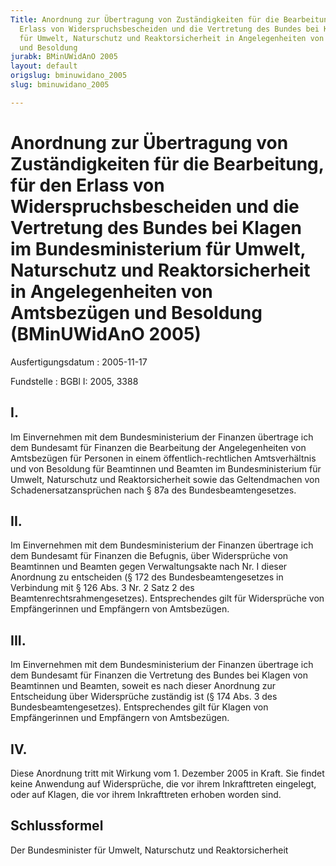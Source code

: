 ```yaml
---
Title: Anordnung zur Übertragung von Zuständigkeiten für die Bearbeitung, für den
  Erlass von Widerspruchsbescheiden und die Vertretung des Bundes bei Klagen im Bundesministerium
  für Umwelt, Naturschutz und Reaktorsicherheit in Angelegenheiten von Amtsbezügen
  und Besoldung
jurabk: BMinUWidAnO 2005
layout: default
origslug: bminuwidano_2005
slug: bminuwidano_2005

---
```


# Anordnung zur Übertragung von Zuständigkeiten für die Bearbeitung, für den Erlass von Widerspruchsbescheiden und die Vertretung des Bundes bei Klagen im Bundesministerium für Umwelt, Naturschutz und Reaktorsicherheit in Angelegenheiten von Amtsbezügen und Besoldung (BMinUWidAnO 2005)

Ausfertigungsdatum
:   2005-11-17

Fundstelle
:   BGBl I: 2005, 3388



## I.

Im Einvernehmen mit dem Bundesministerium der Finanzen übertrage ich dem Bundesamt für Finanzen die Bearbeitung der Angelegenheiten von Amtsbezügen für Personen in einem öffentlich-rechtlichen Amtsverhältnis und von Besoldung für Beamtinnen und Beamten im Bundesministerium für Umwelt, Naturschutz und Reaktorsicherheit sowie das Geltendmachen von Schadenersatzansprüchen nach § 87a des Bundesbeamtengesetzes.


## II.

Im Einvernehmen mit dem Bundesministerium der Finanzen übertrage ich dem Bundesamt für Finanzen die Befugnis, über Widersprüche von Beamtinnen und Beamten gegen Verwaltungsakte nach Nr. I dieser Anordnung zu entscheiden (§ 172 des Bundesbeamtengesetzes in Verbindung mit § 126 Abs. 3 Nr. 2 Satz 2 des Beamtenrechtsrahmengesetzes). Entsprechendes gilt für Widersprüche von Empfängerinnen und Empfängern von Amtsbezügen.


## III.

Im Einvernehmen mit dem Bundesministerium der Finanzen übertrage ich dem Bundesamt für Finanzen die Vertretung des Bundes bei Klagen von Beamtinnen und Beamten, soweit es nach dieser Anordnung zur Entscheidung über Widersprüche zuständig ist (§ 174 Abs. 3 des Bundesbeamtengesetzes). Entsprechendes gilt für Klagen von Empfängerinnen und Empfängern von Amtsbezügen.


## IV.

Diese Anordnung tritt mit Wirkung vom 1. Dezember 2005 in Kraft. Sie findet keine Anwendung auf Widersprüche, die vor ihrem Inkrafttreten eingelegt, oder auf Klagen, die vor ihrem Inkrafttreten erhoben worden sind.


## Schlussformel

Der Bundesminister für Umwelt, Naturschutz und Reaktorsicherheit

